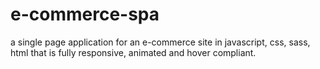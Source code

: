 # e-commerce-spa
a single page application for an e-commerce site in javascript, css, sass, html that is fully responsive, animated and hover compliant.
